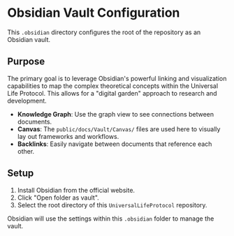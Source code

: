 # Obsidian Vault Configuration

This `.obsidian` directory configures the root of the repository as an Obsidian vault.

## Purpose

The primary goal is to leverage Obsidian's powerful linking and visualization capabilities to map the complex theoretical concepts within the Universal Life Protocol. This allows for a "digital garden" approach to research and development.

-   **Knowledge Graph**: Use the graph view to see connections between documents.
-   **Canvas**: The `public/docs/Vault/Canvas/` files are used here to visually lay out frameworks and workflows.
-   **Backlinks**: Easily navigate between documents that reference each other.

## Setup

1.  Install Obsidian from the official website.
2.  Click "Open folder as vault".
3.  Select the root directory of this `UniversalLifeProtocol` repository.

Obsidian will use the settings within this `.obsidian` folder to manage the vault.